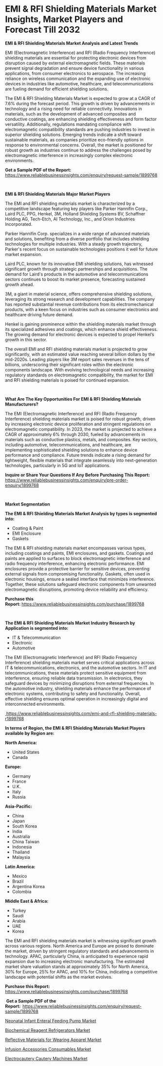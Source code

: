 <p><h1>EMI & RFI Shielding Materials Market Insights, Market Players and Forecast Till 2032</h1></p><p><strong>EMI & RFI Shielding Materials Market Analysis and Latest Trends</strong></p>
<p><p>EMI (Electromagnetic Interference) and RFI (Radio Frequency Interference) shielding materials are essential for protecting electronic devices from disruption caused by external electromagnetic fields. These materials prevent signal degradation and ensure device functionality in various applications, from consumer electronics to aerospace. The increasing reliance on wireless communication and the expanding use of electronic devices in industries like automotive, healthcare, and telecommunications are fueling demand for efficient shielding solutions.</p><p>The EMI & RFI Shielding Materials Market is expected to grow at a CAGR of 7.6% during the forecast period. This growth is driven by advancements in technology and a rising need for reliable connectivity. Innovations in materials, such as the development of advanced composites and conductive coatings, are enhancing shielding effectiveness and form factor versatility. Additionally, regulations mandating compliance with electromagnetic compatibility standards are pushing industries to invest in superior shielding solutions. Emerging trends indicate a shift toward sustainable materials, as companies prioritize eco-friendly options in response to environmental concerns. Overall, the market is positioned for robust growth as industries continue to address the challenges posed by electromagnetic interference in increasingly complex electronic environments.</p></p>
<p><strong>Get a Sample PDF of the Report:&nbsp;</strong> <a href="https://www.reliablebusinessinsights.com/enquiry/request-sample/1899768?utm_campaign=2220&utm_medium=2&utm_source=Github&utm_content=ia&utm_term=04022025&utm_id=emi-rfi-shielding-materials">https://www.reliablebusinessinsights.com/enquiry/request-sample/1899768</a></p>
<p>&nbsp;</p>
<p><strong>EMI & RFI Shielding Materials Major Market Players</strong></p>
<p><p>The EMI and RFI shielding materials market is characterized by a competitive landscape featuring key players like Parker Hannifin Corp., Laird PLC, PPG, Henkel, 3M, Holland Shielding Systems BV, Schaffner Holding AG, Tech-Etch, AI Technology, Inc., and Orion Industries Incorporated. </p><p>Parker Hannifin Corp. specializes in a wide range of advanced materials and solutions, benefiting from a diverse portfolio that includes shielding technologies for multiple industries. With a steady growth trajectory, Parker's recent focus on sustainable technologies positions it well for future market expansion.</p><p>Laird PLC, known for its innovative EMI shielding solutions, has witnessed significant growth through strategic partnerships and acquisitions. The demand for Laird's products in the automotive and telecommunications sectors continues to boost its market presence, forecasting sustained growth ahead.</p><p>3M, a giant in material science, offers comprehensive shielding solutions, leveraging its strong research and development capabilities. The company has reported substantial revenue contributions from its electromechanical products, with a keen focus on industries such as consumer electronics and healthcare driving future demand.</p><p>Henkel is gaining prominence within the shielding materials market through its specialized adhesives and coatings, which enhance shield effectiveness. The growing demand for electronic devices is expected to propel Henkel’s growth in this sector.</p><p>The overall EMI and RFI shielding materials market is projected to grow significantly, with an estimated value reaching several billion dollars by the mid-2020s. Leading players like 3M report sales revenues in the tens of billions, underscoring their significant roles within the electronic components landscape. With evolving technological needs and increasing regulatory standards on electromagnetic compatibility, the market for EMI and RFI shielding materials is poised for continued expansion.</p></p>
<p>&nbsp;</p>
<p><strong>What Are The Key Opportunities For EMI & RFI Shielding Materials Manufacturers?</strong></p>
<p><p>The EMI (Electromagnetic Interference) and RFI (Radio Frequency Interference) shielding materials market is poised for robust growth, driven by increasing electronic device proliferation and stringent regulations on electromagnetic compatibility. In 2023, the market is projected to achieve a CAGR of approximately 6% through 2030, fueled by advancements in materials such as conductive plastics, metals, and composites. Key sectors, including automotive, telecommunications, and healthcare, are implementing sophisticated shielding solutions to enhance device performance and compliance. Future trends indicate a rising demand for lightweight, flexible materials that integrate seamlessly into next-generation technologies, particularly in 5G and IoT applications.</p></p>
<p><strong>Inquire or Share Your Questions If Any Before Purchasing This Report:</strong> <a href="https://www.reliablebusinessinsights.com/enquiry/pre-order-enquiry/1899768?utm_campaign=2220&utm_medium=2&utm_source=Github&utm_content=ia&utm_term=04022025&utm_id=emi-rfi-shielding-materials">https://www.reliablebusinessinsights.com/enquiry/pre-order-enquiry/1899768</a></p>
<p>&nbsp;</p>
<p><strong>Market Segmentation</strong></p>
<p><strong>The EMI & RFI Shielding Materials Market Analysis by types is segmented into:</strong></p>
<p><ul><li>Coating & Paint</li><li>EMI Enclosure</li><li>Gaskets</li></ul></p>
<p><p>The EMI & RFI shielding materials market encompasses various types, including coatings and paints, EMI enclosures, and gaskets. Coatings and paints are applied to surfaces to block electromagnetic interference and radio frequency interference, enhancing electronic performance. EMI enclosures provide a protective barrier for sensitive devices, preventing external signals from compromising functionality. Gaskets, often used in electronic housings, ensure a sealed interface that minimizes interference. Together, these solutions safeguard electronic components from unwanted electromagnetic disruptions, promoting device reliability and efficiency.</p></p>
<p><strong>Purchase this Report:&nbsp;</strong><a href="https://www.reliablebusinessinsights.com/purchase/1899768?utm_campaign=2220&utm_medium=2&utm_source=Github&utm_content=ia&utm_term=04022025&utm_id=emi-rfi-shielding-materials">https://www.reliablebusinessinsights.com/purchase/1899768</a></p>
<p>&nbsp;</p>
<p><strong>The EMI & RFI Shielding Materials Market Industry Research by Application is segmented into:</strong></p>
<p><ul><li>IT & Telecommunication</li><li>Electronic</li><li>Automotive</li></ul></p>
<p><p>The EMI (Electromagnetic Interference) and RFI (Radio Frequency Interference) shielding materials market serves critical applications across IT & telecommunications, electronics, and the automotive sectors. In IT and telecommunications, these materials protect sensitive equipment from interference, ensuring reliable data transmission. In electronics, they safeguard devices by minimizing disruptions from external frequencies. In the automotive industry, shielding materials enhance the performance of electronic systems, contributing to safety and functionality. Overall, effective shielding ensures optimal operation in increasingly digital and interconnected environments.</p></p>
<p><a href="https://www.reliablebusinessinsights.com/emi-and-rfi-shielding-materials-r1899768?utm_campaign=2220&utm_medium=2&utm_source=Github&utm_content=ia&utm_term=04022025&utm_id=emi-rfi-shielding-materials">&nbsp;https://www.reliablebusinessinsights.com/emi-and-rfi-shielding-materials-r1899768</a></p>
<p><strong>In terms of Region, the EMI & RFI Shielding Materials Market Players available by Region are:</strong></p>
<p>
    <p> <strong> North America: </strong>
        <ul>
            <li>United States</li>
            <li>Canada</li>
        </ul>
        </p> 
    <p> <strong> Europe: </strong>
        <ul>
            <li>Germany</li>
            <li>France</li>
            <li>U.K.</li>
            <li>Italy</li>
            <li>Russia</li>
        </ul>
        </p> 
    <p> <strong> Asia-Pacific: </strong>
        <ul>
            <li>China</li>
            <li>Japan</li>
            <li>South Korea</li>
            <li>India</li>
            <li>Australia</li>
            <li>China Taiwan</li>
            <li>Indonesia</li>
            <li>Thailand</li>
            <li>Malaysia</li>
        </ul>
        </p> 
    <p> <strong> Latin America: </strong>
        <ul>
            <li>Mexico</li>
            <li>Brazil</li>
            <li>Argentina Korea</li>
            <li>Colombia</li>
        </ul>
        </p> 
    <p> <strong> Middle East & Africa: </strong>
        <ul>
            <li>Turkey</li>
            <li>Saudi</li>
            <li>Arabia</li>
            <li>UAE</li>
            <li>Korea</li>
        </ul>
    </p>
    </p>
<p><p>The EMI and RFI shielding materials market is witnessing significant growth across various regions. North America and Europe are poised to dominate the market, driven by stringent regulatory standards and advancements in technology. APAC, particularly China, is anticipated to experience rapid expansion due to increasing electronic manufacturing. The estimated market share valuation stands at approximately 35% for North America, 30% for Europe, 25% for APAC, and 10% for China, indicating a competitive landscape with potential shifts as the market evolves.</p></p>
<p><strong>Purchase this Report: </strong><a href="https://www.reliablebusinessinsights.com/purchase/1899768?utm_campaign=2220&utm_medium=2&utm_source=Github&utm_content=ia&utm_term=04022025&utm_id=emi-rfi-shielding-materials">https://www.reliablebusinessinsights.com/purchase/1899768</a></p>
<p>&nbsp;<strong>Get a Sample PDF of the Report:&nbsp;&nbsp;</strong><a href="https://www.reliablebusinessinsights.com/enquiry/request-sample/1899768?utm_campaign=2220&utm_medium=2&utm_source=Github&utm_content=ia&utm_term=04022025&utm_id=emi-rfi-shielding-materials">https://www.reliablebusinessinsights.com/enquiry/request-sample/1899768</a></p>
<p><strong></strong></p>
<p><p><a href="https://www.linkedin.com/pulse/current-evaluation-future-outlook-neonatal-infant-enteral-tvjcf?utm_campaign=2220&utm_medium=2&utm_source=Github&utm_content=ia&utm_term=04022025&utm_id=emi-rfi-shielding-materials">Neonatal Infant Enteral Feeding Pump Market</a></p><p><a href="https://www.linkedin.com/pulse/emerging-opportunities-challenges-global-biochemical-reagent-2fu9c?utm_campaign=2220&utm_medium=2&utm_source=Github&utm_content=ia&utm_term=04022025&utm_id=emi-rfi-shielding-materials">Biochemical Reagent Refrigerators Market</a></p><p><a href="https://github.com/norbeludie83/Market-Research-Report-List-1/blob/main/reflective-materials-for-wearing-apparel-market.md?utm_campaign=2220&utm_medium=2&utm_source=Github&utm_content=ia&utm_term=04022025&utm_id=emi-rfi-shielding-materials">Reflective Materials for Wearing Apparel Market</a></p><p><a href="https://www.linkedin.com/pulse/infusion-accessories-consumables-market-research-future-49wef?utm_campaign=2220&utm_medium=2&utm_source=Github&utm_content=ia&utm_term=04022025&utm_id=emi-rfi-shielding-materials">Infusion Accessories Consumables Market</a></p><p><a href="https://www.linkedin.com/pulse/electrocautery-cautery-machines-market-metrics-like-size-3frof?utm_campaign=2220&utm_medium=2&utm_source=Github&utm_content=ia&utm_term=04022025&utm_id=emi-rfi-shielding-materials">Electrocautery Cautery Machines Market</a></p></p>